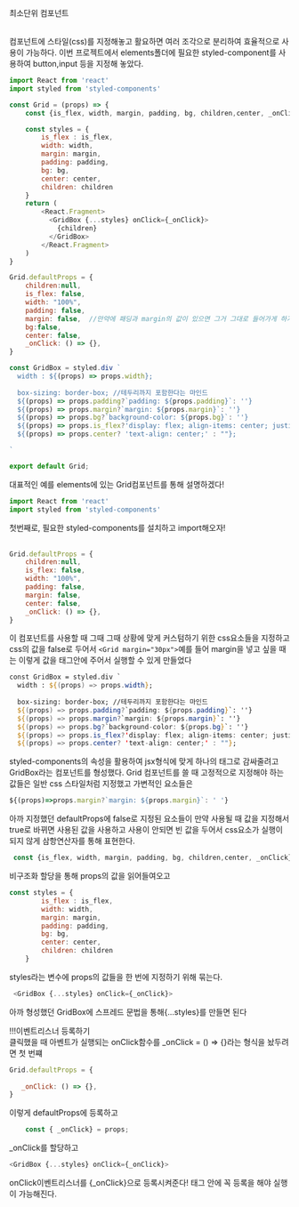 최소단위 컴포넌트<br/></br>

컴포넌트에 스타일(css)를 지정해놓고 활요하면 여러 조각으로 분리하여 효율적으로 사용이 가능하다.
이번 프로젝트에서 elements폴더에 필요한 styled-component를 사용하여 button,input 등을 지정해 놓았다.

```javascript
import React from 'react'
import styled from 'styled-components'

const Grid = (props) => {
    const {is_flex, width, margin, padding, bg, children,center, _onClick} = props;

    const styles = {
        is_flex : is_flex,
        width: width,
        margin: margin,
        padding: padding,
        bg: bg,
        center: center,
        children: children
    }
    return (
        <React.Fragment>
          <GridBox {...styles} onClick={_onClick}>  
            {children} 
          </GridBox>
        </React.Fragment>
    )
}

Grid.defaultProps = {
    children:null,
    is_flex: false,
    width: "100%",
    padding: false,
    margin: false,  //만약에 패딩과 margin의 값이 있으면 그거 그대로 들어가게 하기 위한 설정
    bg:false,
    center: false,
    _onClick: () => {},
}

const GridBox = styled.div `
  width : ${(props) => props.width};
 
  box-sizing: border-box; //테두리까지 포함한다는 마인드
  ${(props) => props.padding?`padding: ${props.padding}`: ''}
  ${(props) => props.margin?`margin: ${props.margin}`: ''}
  ${(props) => props.bg?`background-color: ${props.bg}`: ''}
  ${(props) => props.is_flex?'display: flex; align-items: center; justify-content: space-between;' : ""};
  ${(props) => props.center? 'text-align: center;' : ""};

`

export default Grid;
```
대표적인 예를 elements에 있는 Grid컴포넌트를 통해 설명하겠다! <br>
```javascript
import React from 'react'
import styled from 'styled-components'
```
첫번째로, 필요한 styled-components를 설치하고 import해오자!<br/><br/>

```javascript
Grid.defaultProps = {
    children:null,
    is_flex: false,
    width: "100%",
    padding: false,
    margin: false, 
    center: false,
    _onClick: () => {},
}
```
이 컴포넌트를 사용할 때 그때 그때 상황에 맞게 커스텀하기 위한 css요소들을 지정하고 css의 값을 false로 두어서 
`<Grid margin="30px">`예를 들어 margin을 넣고 싶을 때는 이렇게 값을 태그안에 주어서 실행할 수 있게 만들었다

```jsp
const GridBox = styled.div `
  width : ${(props) => props.width};
 
  box-sizing: border-box; //테두리까지 포함한다는 마인드
  ${(props) => props.padding?`padding: ${props.padding}`: ''}
  ${(props) => props.margin?`margin: ${props.margin}`: ''}
  ${(props) => props.bg?`background-color: ${props.bg}`: ''}
  ${(props) => props.is_flex?'display: flex; align-items: center; justify-content: space-between;' : ""};
  ${(props) => props.center? 'text-align: center;' : ""};

```
styled-components의 속성을 활용하여 jsx형식에 맞게 하나의 태그로 감싸줄려고 GridBox라는 컴포넌트를 형성했다.
Grid 컴포넌트를 쓸 때 고정적으로 지정해야 하는 값들은 
일반 css 스타일처럼 지정했고 가변적인 요소들은
```javascript
${(props)=>props.margin?`margin: ${props.margin}`: ' '}
```
아까 지정했던 defaultProps에 false로 지정된 요소들이 만약 사용될 때 값을 지정해서 true로 바뀌면 사용된 값을 사용하고 사용이 안되면 빈 값을 두어서 css요소가 실행이 되지 않게 삼항연산자를 통해 표현한다.

```javascript
 const {is_flex, width, margin, padding, bg, children,center, _onClick} = props;

```
비구조화 할당을 통해 props의 값을 읽어들여오고

```javascript
const styles = {
        is_flex : is_flex,
        width: width,
        margin: margin,
        padding: padding,
        bg: bg,
        center: center,
        children: children
    }
```
styles라는 변수에 props의 값들을 한 번에 지정하기 위해 묶는다.


```javascript
 <GridBox {...styles} onClick={_onClick}>  
 ```
 아까 형성했던 GridBox에 스프레드 문법을 통해{...styles}를 만들면 된다 

 !!!이벤트리스너 등록하기<br>
 클릭했을 때 아벤트가 실행되는 onClick함수를 _onClick = () => {}라는 형식을 놨두려면 첫 번쨰

 ```javascript
Grid.defaultProps = {
    
    _onClick: () => {},
}

 ```
이렇게 defaultProps에 등록하고

```javascript
    const { _onClick} = props;
```
_onClick를 할당하고

```javascript
<GridBox {...styles} onClick={_onClick}> 
```
onClick이벤트리스너를 {_onClick}으로 등록시켜준다!
태그 안에 꼭 등록을 해야 실행이 가능해진다.